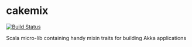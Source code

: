 cakemix
=======

[![Build Status](https://travis-ci.org/xebia/cakemix.svg)](https://travis-ci.org/xebia/cakemix)

Scala micro-lib containing handy mixin traits for building Akka applications
